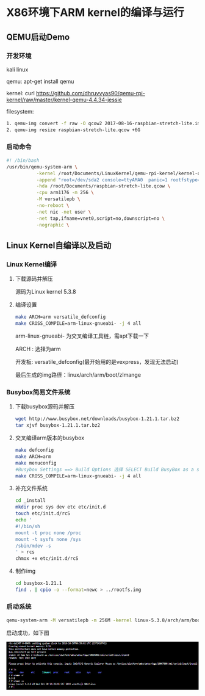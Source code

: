 # X86环境下ARM kernel的编译与运行

## QEMU启动Demo

### 开发环境

kali linux

qemu: apt-get install qemu

kernel: curl https://github.com/dhruvvyas90/qemu-rpi-kernel/raw/master/kernel-qemu-4.4.34-jessie

filesystem: 

```bash
1. qemu-img convert -f raw -O qcow2 2017-08-16-raspbian-stretch-lite.img raspbian-stretch-lite.qcow
2. qemu-img resize raspbian-stretch-lite.qcow +6G
```

### 启动命令

```bash
#! /bin/bash
/usr/bin/qemu-system-arm \
           -kernel /root/Documents/LinuxKernel/qemu-rpi-kernel/kernel-qemu-4.4.34-jessie \
           -append "root=/dev/sda2 console=ttyAMA0  panic=1 rootfstype=ext4 rw" \
           -hda /root/Documents/raspbian-stretch-lite.qcow \
           -cpu arm1176 -m 256 \
           -M versatilepb \
           -no-reboot \
           -net nic -net user \
           -net tap,ifname=vnet0,script=no,downscript=no \
           -nographic \
```

## Linux Kernel自编译以及启动

### Linux Kernel编译

1. 下载源码并解压

   源码为Linux kernel 5.3.8

2. 编译设置

   ```bash
   make ARCH=arm versatile_defconfig
   make CROSS_COMPILE=arm-linux-gnueabi- -j 4 all
   ```

   arm-linux-gnueabi- 为交叉编译工具链，需apt下载一下

   ARCH : 选择为arm

   开发板: versatile_defconfig(最开始用的是vexpress，发现无法启动)

   最后生成的img路径：linux/arch/arm/boot/zImange

### Busybox简易文件系统

1. 下载busybox源码并解压

   ```bash
   wget http://www.busybox.net/downloads/busybox-1.21.1.tar.bz2
   tar xjvf busybox-1.21.1.tar.bz2
   ```

2. 交叉编译arm版本的busybox

   ```bash
   make defconfig
   make ARCH=arm
   make menuconfig
   #Busybox Settings ==> Build Options 选择 SELECT Build BusyBox as a static binary(no shared libs)
   make CROSS_COMPILE=arm-linux-gnueabi- -j 4 all
   ```

3. 补充文件系统

   ```bash
   cd _install
   mkdir proc sys dev etc etc/init.d
   touch etc/init.d/rcS
   echo '
   #!/bin/sh
   mount -t proc none /proc
   mount -t sysfs none /sys
   /sbin/mdev -s
   ' > rcs
   chmox +x etc/init.d/rcS
   ```

4. 制作img

   ```bash
   cd busybox-1.21.1
   find . | cpio -o --format=newc > ../rootfs.img
   ```

   

### 启动系统

```bash
qemu-system-arm -M versatilepb -m 256M -kernel linux-5.3.8/arch/arm/boot/zImage -initrd busybox-1.21.1/rootfs.img -append "root=/dev/ram rdinit=/sbin/init" -dtb linux-5.3.8/arch/arm/boot/dts/versatile-pb.dtb  -nographic
```

启动成功，如下图

![success](/img/qemu/success.PNG)

